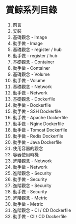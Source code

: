 # 賞鯨系列目錄

<ol>
  <li>前言</li>
  <li>安裝</li>
  <li>基礎觀念 - Image</li>
  <li>動手做 - Image</li>
  <li>基礎觀念 - register / hub</li>
  <li>動手做 - register / hub</li>
  <li>基礎觀念 - Container</li>
  <li>動手做 - Container</li>
  <li>基礎觀念 - Volume</li>
  <li>動手做 - Volume</li>
  <li>基礎觀念 - Network</li>
  <li>動手做 - Network</li>
  <li>基礎觀念 - Dockerfile</li>
  <li>動手做 - Dockerfile</li>
  <li>動手做 - SSH Dockerfile</li>
  <li>動手做 - Apache Dockerfile</li>
  <li>動手做 - Nginx Dockerfile</li>
  <li>動手做 - Tomcat Dockerfile</li>
  <li>動手做 - Redis Dockerfile</li>
  <li>動手做 - Java Dockerfile</li>
  <li>使用容器的觀念</li>
  <li>容器使用時機</li>
  <li>進階觀念 - Network</li>
  <li>動手做 - Network</li>
  <li>進階觀念 - Security</li>
  <li>動手做 - Security</li>
  <li>進階觀念 - Security</li>
  <li>動手做 - Security</li>
  <li>進階觀念 - Metric</li>
  <li>動手做 - Metric</li>
  <li>進階觀念 - CI / CD Dockerfile</li>
  <li>動手做 - CI / CD Dockerfile</li>
</ol>
